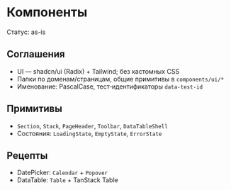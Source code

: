 # Компоненты

Статус: as-is

## Соглашения
- UI — shadcn/ui (Radix) + Tailwind; без кастомных CSS
- Папки по доменам/страницам, общие примитивы в `components/ui/*`
- Именование: PascalCase, тест‑идентификаторы `data-test-id`

## Примитивы
- `Section`, `Stack`, `PageHeader`, `Toolbar`, `DataTableShell`
- Состояния: `LoadingState`, `EmptyState`, `ErrorState`

## Рецепты
- DatePicker: `Calendar` + `Popover`
- DataTable: `Table` + TanStack Table
